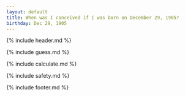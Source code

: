 ```yaml
---
layout: default
title: When was I conceived if I was born on December 29, 1905?
birthday: Dec 29, 1905
---
```


{% include header.md %}

{% include guess.md %}

{% include calculate.md %}

{% include safety.md %}

{% include footer.md %}



